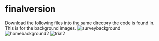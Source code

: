 # finalversion

Download the following files into the same directory the code is found in. This is for the background images.
![surveybackground](https://user-images.githubusercontent.com/82732964/116008634-9a4f9c80-a5e3-11eb-8aac-35c53ca433e8.jpg)
![homebackground2](https://user-images.githubusercontent.com/82732964/116008709-e1d62880-a5e3-11eb-8e22-394345e96a95.jpg)
![trial2](https://user-images.githubusercontent.com/82732964/116008687-c8cd7780-a5e3-11eb-9923-4ce143e3d097.jpg)
